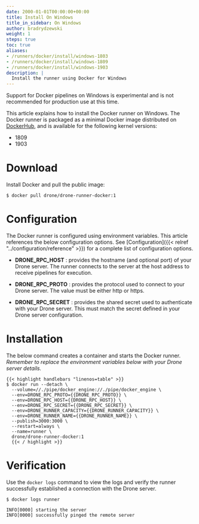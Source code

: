 ```yaml
---
date: 2000-01-01T00:00:00+00:00
title: Install On Windows
title_in_sidebar: On Windows
author: bradrydzewski
weight: 1
steps: true
toc: true
aliases:
- /runners/docker/install/windows-1803
- /runners/docker/install/windows-1809
- /runners/docker/install/windows-1903
description: |
  Install the runner using Docker for Windows
---
```


<div class="alert alert-error">
Support for Docker pipelines on Windows is experimental and is not recommended for production use at this time.
</div>

This article explains how to install the Docker runner on Windows. The Docker runner is packaged as a minimal Docker image distributed on [DockerHub](https://hub.docker.com/r/drone/drone-runner-docker), and is available for the following kernel versions:

* 1809
* 1903

# Download

Install Docker and pull the public image:

```
$ docker pull drone/drone-runner-docker:1
```

# Configuration

The Docker runner is configured using environment variables. This article references the below configuration options. See [Configuration]({{< relref "../configuration/reference" >}}) for a complete list of configuration options.

* __DRONE_RPC_HOST__
  : provides the hostname (and optional port) of your Drone server. The runner connects to the server at the host address to receive pipelines for execution.

* __DRONE_RPC_PROTO__
  : provides the protocol used to connect to your Drone server. The value must be either http or https.

* __DRONE_RPC_SECRET__
  : provides the shared secret used to authenticate with your Drone server. This must match the secret defined in your Drone server configuration.

# Installation

The below command creates a container and starts the Docker runner. _Remember to replace the environment variables below with your Drone server details._

```
{{< highlight handlebars "linenos=table" >}}
$ docker run --detach \
  --volume=//./pipe/docker_engine://./pipe/docker_engine \
  --env=DRONE_RPC_PROTO={{DRONE_RPC_PROTO}} \
  --env=DRONE_RPC_HOST={{DRONE_RPC_HOST}} \
  --env=DRONE_RPC_SECRET={{DRONE_RPC_SECRET}} \
  --env=DRONE_RUNNER_CAPACITY={{DRONE_RUNNER_CAPACITY}} \
  --env=DRONE_RUNNER_NAME={{DRONE_RUNNER_NAME}} \
  --publish=3000:3000 \
  --restart=always \
  --name=runner \
  drone/drone-runner-docker:1
  {{< / highlight >}}
```

# Verification

Use the `docker logs` command to view the logs and verify the runner successfully established a connection with the Drone server.

```
$ docker logs runner

INFO[0000] starting the server
INFO[0000] successfully pinged the remote server 
```